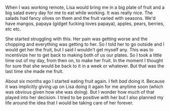 When I was working remote, Lisa would bring me in a big plate of fruit and a big salad every day for me to eat while working. It was really nice. The salads had fancy olives on them and the fruit varied with seasons. We'd have mangos, papaya (gidget fucking loves papaya), apples, pears, berries, etc etc. 

She started struggling with this. Her pain was getting worse and the chopping and everything was getting to her. So I told her to go outside and I would get her the fruit, but I said I wouldn't get myself any. This was to incentivize her to get back to making both of us our plates. So I took a little time out of my day, from then on, to make her fruit. In the moment I thought for sure that she would be back to it in a week or whatever. But that was the last time she made me fruit. 

About six months ago I started eating fruit again. I felt _bad_ doing it. Because it was implicitly giving up on Lisa doing it again for me anytime soon (which was obvious given how she was doing). But I wonder how much of that played into her decision. I tried to be positive with her but I also planned my life around the idea that I would be taking care of her forever. 